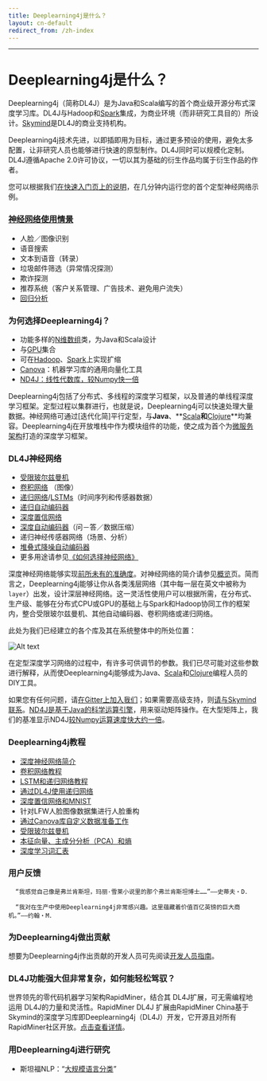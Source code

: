```yaml
---
title: Deeplearning4j是什么？
layout: cn-default
redirect_from: /zh-index
---
```

---

# Deeplearning4j是什么？

Deeplearning4j（简称DL4J）是为Java和Scala编写的首个商业级开源分布式深度学习库。DL4J与Hadoop和[Spark](spark)集成，为商业环境（而非研究工具目的）所设计。[Skymind](http://www.skymind.io)是DL4J的商业支持机构。

Deeplearning4j技术先进，以即插即用为目标，通过更多预设的使用，避免太多配置，让非研究人员也能够进行快速的原型制作。DL4J同时可以规模化定制。DL4J遵循Apache 2.0许可协议，一切以其为基础的衍生作品均属于衍生作品的作者。

您可以根据我们[在快速入门页上的说明](quickstart)，在几分钟内运行您的首个定型神经网络示例。

### [神经网络使用情景](use_cases)

* 人脸／图像识别
* 语音搜索
* 文本到语音（转录）
* 垃圾邮件筛选（异常情况探测）
* 欺诈探测
* 推荐系统（客户关系管理、广告技术、避免用户流失）
* [回归分析](linear-regression)

### 为何选择Deeplearning4j？

* 功能多样的[N维数组](http://nd4j.org/zh-getstarted)类，为Java和Scala设计
* 与[GPU](http://nd4j.org/gpu_native_backends.html)集合
* 可在[Hadoop](https://github.com/deeplearning4j/deeplearning4j/tree/master/deeplearning4j-scaleout/hadoop-yarn)、[Spark](./spark.html)上实现扩缩
* [Canova](canova)：机器学习库的通用向量化工具
* [ND4J：线性代数库，较Numpy快一倍](http://nd4j.org/benchmarking)

Deeplearning4j包括了分布式、多线程的深度学习框架，以及普通的单线程深度学习框架。定型过程以集群进行，也就是说，Deeplearning4j可以快速处理大量数据。神经网络可通过[迭代化简]平行定型，与**Java**、**[Scala](http://nd4j.org/scala.html)**和**[Clojure](https://github.com/wildermuthn/d4lj-iris-example-clj/blob/master/src/dl4j_clj_example/core.clj)**均兼容。Deeplearning4j在开放堆栈中作为模块组件的功能，使之成为首个为[微服务架构](http://microservices.io/patterns/microservices.html)打造的深度学习框架。

### DL4J神经网络

* [受限玻尔兹曼机](restrictedboltzmannmachine)
* [卷积网络](convolutionalnets) （图像）
* [递归网络](usingrnns)/[LSTMs](lstm)（时间序列和传感器数据）
* [递归自动编码器](https://github.com/deeplearning4j/deeplearning4j/blob/master/deeplearning4j-core/src/main/java/org/deeplearning4j/nn/layers/feedforward/autoencoder/recursive/RecursiveAutoEncoder.java)
* [深度置信网络](deepbeliefnetwork)
* [深度自动编码器](deepautoencoder)（问－答／数据压缩）
* 递归神经传感器网络（场景、分析）
* [堆叠式降噪自动编码器](stackeddenoisingautoencoder)
* 更多用途请参见[《如何选择神经网络》](neuralnetworktable)

深度神经网络能够实现[前所未有的准确度](accuracy)。对神经网络的简介请参见[概览](neuralnet-overview)页。简而言之，Deeplearning4j能够让你从各类浅层网络（其中每一层在英文中被称为`layer`）出发，设计深层神经网络。这一灵活性使用户可以根据所需，在分布式、生产级、能够在分布式CPU或GPU的基础上与Spark和Hadoop协同工作的框架内，整合受限玻尔兹曼机、其他自动编码器、卷积网络或递归网络。

此处为我们已经建立的各个库及其在系统整体中的所处位置：

![Alt text](../img/schematic_overview.png)

在定型深度学习网络的过程中，有许多可供调节的参数。我们已尽可能对这些参数进行解释，从而使Deeplearning4j能够成为Java、[Scala](https://github.com/deeplearning4j/nd4s)和[Clojure](https://github.com/whilo/clj-nd4j)编程人员的DIY工具。

如果您有任何问题，请[在Gitter上加入我们](https://gitter.im/deeplearning4j/deeplearning4j)；如果需要高级支持，则[请与Skymind联系](http://www.skymind.io/contact/)。[ND4J是基于Java的科学运算引擎](http://nd4j.org/zh-index)，用来驱动矩阵操作。在大型矩阵上，我们的基准显示ND4J[较Numpy运算速度快大约一倍](http://nd4j.org/benchmarking)。

### Deeplearning4j教程

* [深度神经网络简介](neuralnet-overview)
* [卷积网络教程](convolutionalnets)
* [LSTM和递归网络教程](lstm)
* [通过DL4J使用递归网络](usingrnns)
* [深度置信网络和MNIST](mnist-tutorial)
* 针对LFW人脸图像数据集进行人脸重构
* [通过Canova库自定义数据准备工作](image-data-pipeline)
* [受限玻尔兹曼机](restrictedboltzmannmachine)
* [本征向量、主成分分析（PCA）和熵](eigenvector)
* [深度学习词汇表](glossary)

### 用户反馈

      “我感觉自己像是弗兰肯斯坦，玛丽·雪莱小说里的那个弗兰肯斯坦博士……”――史蒂夫・D．

      “我对在生产中使用Deeplearning4j非常感兴趣。这里蕴藏着价值百亿英镑的巨大商机。”――约翰・M．

### 为Deeplearning4j做出贡献

想要为Deeplearning4j作出贡献的开发人员可先阅读[开发人员指南](devguide)。

### DL4J功能强大但非常复杂，如何能轻松驾驭？

世界领先的零代码机器学习架构RapidMiner，结合其 DL4J扩展，可无需编程地运用 DL4J的力量和灵活性。RapidMiner DL4J 扩展由RapidMiner China基于Skymind的深度学习库即Deeplearning4j（DL4J）开发，它开源且对所有RapidMiner社区开放。[点击查看详情](https://www.rapidminerchina.com/products/shop/product/deeplearning4j/)。

### 用Deeplearning4j进行研究

* 斯坦福NLP：“[大规模语言分类](http://nlp.stanford.edu/courses/cs224n/2015/reports/24.pdf)”
